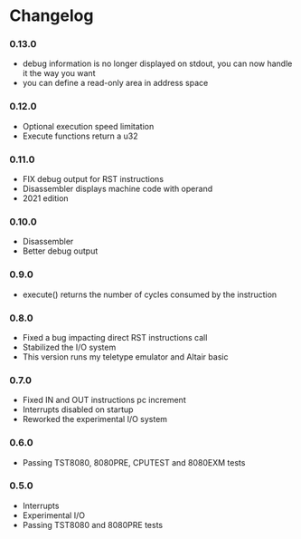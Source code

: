 # Changelog

### 0.13.0

- debug information is no longer displayed on stdout, you can now handle it the way you want
- you can define a read-only area in address space

### 0.12.0

- Optional execution speed limitation
- Execute functions return a u32

### 0.11.0

- FIX debug output for RST instructions
- Disassembler displays machine code with operand
- 2021 edition

### 0.10.0

- Disassembler
- Better debug output

### 0.9.0

- execute() returns the number of cycles consumed by the instruction

### 0.8.0

- Fixed a bug impacting direct RST instructions call
- Stabilized the I/O system
- This version runs my teletype emulator and Altair basic

### 0.7.0

- Fixed IN and OUT instructions pc increment
- Interrupts disabled on startup
- Reworked the experimental I/O system

### 0.6.0

- Passing TST8080, 8080PRE, CPUTEST and 8080EXM tests

### 0.5.0

- Interrupts
- Experimental I/O
- Passing TST8080 and 8080PRE tests